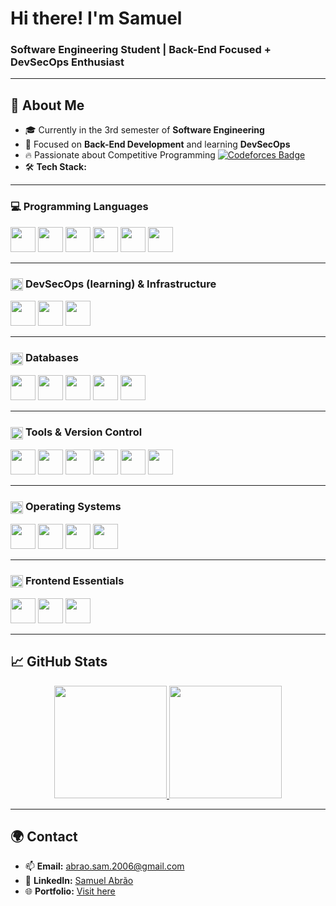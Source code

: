 # **Hi there! I'm Samuel**
### **Software Engineering Student | Back-End Focused + DevSecOps Enthusiast**

---

## 🚀 **About Me**
- 🎓 Currently in the 3rd semester of **Software Engineering**
- 🔐 Focused on **Back-End Development** and learning **DevSecOps**
- 🔥 Passionate about Competitive Programming [![Codeforces Badge](https://codeforces-readme-stats.vercel.app/api/badge?username=samuka7abrr)](https://codeforces.com/profile/samuka7abrr)
- 🛠️ **Tech Stack:**

---

### **💻 Programming Languages**
<p align="left">
  <img src="https://img.shields.io/badge/-TypeScript-333333?style=flat&logo=typescript" height="40"/>
  <img src="https://img.shields.io/badge/-Python-333333?style=flat&logo=python" height="40"/>
  <img src="https://img.shields.io/badge/-C++-333333?style=flat&logo=c%2B%2B" height="40"/>
  <img src="https://img.shields.io/badge/-JavaScript-333333?style=flat&logo=javascript" height="40"/>
  <img src="https://img.shields.io/badge/-C-333333?style=flat&logo=c" height="40"/>
  <img src="https://img.shields.io/badge/-SQL-333333?style=flat&logo=postgresql" height="40"/>
</p>

---

### <img src="https://cdn.jsdelivr.net/gh/devicons/devicon/icons/bash/bash-original.svg" style="width:20px; height:20px; vertical-align:middle;" /> **DevSecOps (learning) & Infrastructure**
<p align="left">
  <img src="https://img.shields.io/badge/-Docker-333333?style=flat&logo=docker" height="40"/>
  <img src="https://img.shields.io/badge/-GitHub_Actions-333333?style=flat&logo=github-actions&logoColor=white" height="40"/>
  <img src="https://img.shields.io/badge/-Shell_Scripting-333333?style=flat&logo=gnu-bash" height="40"/>
</p>

---

### <img src="https://cdn.jsdelivr.net/gh/devicons/devicon/icons/postgresql/postgresql-original.svg" style="width:20px; height:20px; vertical-align:middle;" /> **Databases**
<p align="left">
  <img src="https://img.shields.io/badge/-PostgreSQL-333333?style=flat&logo=postgresql" height="40"/>
  <img src="https://img.shields.io/badge/-MySQL-333333?style=flat&logo=mysql" height="40"/>
  <img src="https://img.shields.io/badge/-MongoDB-333333?style=flat&logo=mongodb&logoColor=47A248" height="40"/>
  <img src="https://img.shields.io/badge/-Knex.js-333333?style=flat&logo=knex.js&logoColor=white" height="40"/>
  <img src="https://img.shields.io/badge/-Prisma-333333?style=flat&logo=prisma&logoColor=0C344B" height="40"/>
</p>

---

### <img src="https://cdn.jsdelivr.net/gh/devicons/devicon/icons/git/git-original.svg" style="width:20px; height:20px; vertical-align:middle;" /> **Tools & Version Control**
<p align="left">
  <img src="https://img.shields.io/badge/-Git-333333?style=flat&logo=git" height="40"/>
  <img src="https://img.shields.io/badge/-GitHub-333333?style=flat&logo=github" height="40"/>
  <img src="https://img.shields.io/badge/-Insomnia-333333?style=flat&logo=insomnia&logoColor=42008E" height="40"/>
  <img src="https://img.shields.io/badge/-VSCode-333333?style=flat&logo=visual-studio-code" height="40"/>
  <img src="https://img.shields.io/badge/-Vim-333333?style=flat&logo=vim&logoColor=019833" height="40"/>
  <img src="https://img.shields.io/badge/-Postman-333333?style=flat&logo=postman" height="40"/>
</p>

---

### <img src="https://cdn.jsdelivr.net/gh/devicons/devicon/icons/linux/linux-original.svg" style="width:20px; height:20px; vertical-align:middle;" /> **Operating Systems**
<p align="left">
  <img src="https://img.shields.io/badge/-Debian-333333?style=flat&logo=debian&logoColor=D70A53" height="40"/>
  <img src="https://img.shields.io/badge/-Ubuntu-333333?style=flat&logo=ubuntu" height="40"/>
  <img src="https://img.shields.io/badge/-Windows_10-333333?style=flat&logo=data:image/svg+xml;base64,PHN2ZyB4bWxucz0iaHR0cDovL3d3dy53My5vcmcvMjAwMC9zdmciIHZpZXdCb3g9IjAgMCAxMjggMTI4Ij48cGF0aCBkPSJNMCAwSDU2LjZ2NTYuNkgwVjB6TTcxLjQgMEgxMjh2NTYuNkg3MS40VjB6TTAgNzEuNGg1Ni42VjEyOEgwVjcxLjR6TTcxLjQgNzEuNEgxMjhWMTI4SDcxLjRWM3owIiBmaWxsPSIjMDA3OEQ0Ii8+PC9zdmc+" height="40"/>
  <img src="https://img.shields.io/badge/-Rocky_Linux-333333?style=flat&logo=rocky-linux&logoColor=DC3545" height="40"/>
</p>

---

### <img src="https://cdn.jsdelivr.net/gh/devicons/devicon/icons/react/react-original.svg" style="width:20px; height:20px; vertical-align:middle;" /> **Frontend Essentials**
<p align="left">
  <img src="https://img.shields.io/badge/-React-333333?style=flat&logo=react" height="40"/>
  <img src="https://img.shields.io/badge/-CSS--in--JS-333333?style=flat&logo=styled-components" height="40"/>
  <img src="https://img.shields.io/badge/-Framer_Motion-333333?style=flat&logo=framer" height="40"/>
</p>

---

## 📈 **GitHub Stats**

<div align="center">  
  <a href="https://github.com/samuka7abr">  
    <img height="180em" src="https://github-readme-stats.vercel.app/api?username=samuka7abr&show_icons=true&theme=dark&count_private=false"/>  
    <img height="180em" src="https://github-readme-stats.vercel.app/api/top-langs/?username=samuka7abr&hide=html,css&langs_count=55&layout=compact&theme=dark"/>
  </a>  
</div>

---

## 🌍 **Contact**

- 📫 **Email:** [abrao.sam.2006@gmail.com](mailto:abrao.sam.2006@gmail.com)  
- 💼 **LinkedIn:** [Samuel Abrão](https://www.linkedin.com/in/samuel-abr%C3%A3o-0655a12ba/)  
- 🌐 **Portfolio:** [Visit here](https://portifolio-lyart-three-23.vercel.app)
